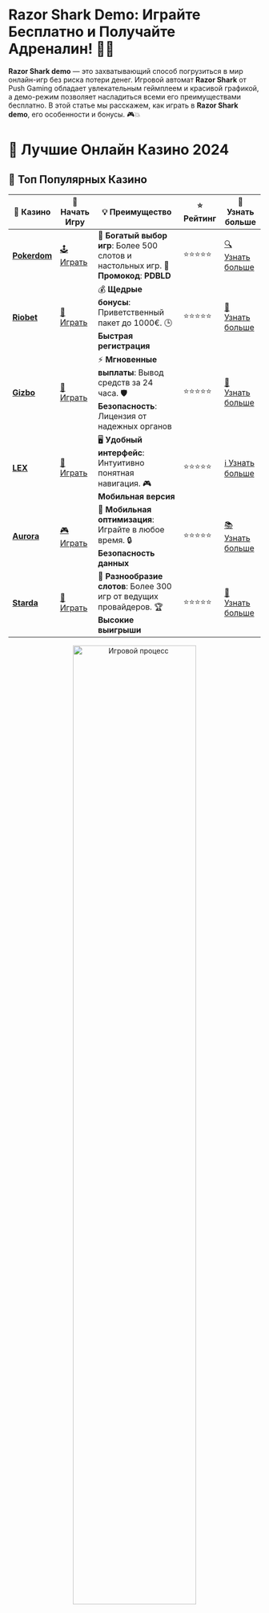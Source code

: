 # **Razor Shark Demo**: Играйте Бесплатно и Получайте Адреналин! 🎰🔥

**Razor Shark demo** — это захватывающий способ погрузиться в мир онлайн-игр без риска потери денег. Игровой автомат **Razor Shark** от Push Gaming обладает увлекательным геймплеем и красивой графикой, а демо-режим позволяет насладиться всеми его преимуществами бесплатно. В этой статье мы расскажем, как играть в **Razor Shark demo**, его особенности и бонусы. 🎮💥

# 🎰 Лучшие Онлайн Казино 2024

## 🌟 Топ Популярных Казино

| 🎲 **Казино** | 🔗 **Начать Игру** | 💡 **Преимущество** | ⭐ **Рейтинг** | 🔗 **Узнать больше** |
|--------------|---------------------|---------------------|----------------|----------------------|
| [**Pokerdom**](https://brandplay.link/4k77v2yx) | [🕹️ Играть](https://brandplay.link/4k77v2yx) | 🎉 **Богатый выбор игр**: Более 500 слотов и настольных игр. 🎁 **Промокод**: **PDBLD** | ⭐⭐⭐⭐⭐ | [🔍 Узнать больше](https://brandplay.link/4k77v2yx) |
| [**Riobet**](https://brandplay.link/7xBLTPyj) | [🎰 Играть](https://brandplay.link/7xBLTPyj) | 💰 **Щедрые бонусы**: Приветственный пакет до 1000€. 🕒 **Быстрая регистрация** | ⭐⭐⭐⭐⭐ | [📖 Узнать больше](https://brandplay.link/7xBLTPyj) |
| [**Gizbo**](https://brandplay.link/bprXw4YV) | [🎲 Играть](https://brandplay.link/bprXw4YV) | ⚡ **Мгновенные выплаты**: Вывод средств за 24 часа. 🛡️ **Безопасность**: Лицензия от надежных органов | ⭐⭐⭐⭐⭐ | [📝 Узнать больше](https://brandplay.link/bprXw4YV) |
| [**LEX**](https://brandplay.link/zW4hdDFV) | [🤑 Играть](https://brandplay.link/zW4hdDFV) | 🖥️ **Удобный интерфейс**: Интуитивно понятная навигация. 🎮 **Мобильная версия** | ⭐⭐⭐⭐⭐ | [ℹ️ Узнать больше](https://brandplay.link/zW4hdDFV) |
| [**Aurora**](https://10trafic-stat2.com/click/668546556bcc6313411604bd/6766/13032/subaccount) | [🎮 Играть](https://10trafic-stat2.com/click/668546556bcc6313411604bd/6766/13032/subaccount) | 📱 **Мобильная оптимизация**: Играйте в любое время. 🔒 **Безопасность данных** | ⭐⭐⭐⭐⭐ | [📚 Узнать больше](https://10trafic-stat2.com/click/668546556bcc6313411604bd/6766/13032/subaccount) |
| [**Starda**](https://brandplay.link/fB7xwRFL) | [🎯 Играть](https://brandplay.link/fB7xwRFL) | 🎰 **Разнообразие слотов**: Более 300 игр от ведущих провайдеров. 🏆 **Высокие выигрыши** | ⭐⭐⭐⭐⭐ | [🔎 Узнать больше](https://brandplay.link/fB7xwRFL) |

<div align="center">
    <img src="https://i.pinimg.com/originals/87/9e/b9/879eb9354dd0699582408b68f2e253b2.gif" alt="Игровой процесс" width="70%">
</div>

## 💎 Лучшие Бонусы и Акции

| 🎲 **Казино** | 🔗 **Начать Игру** | 💡 **Преимущество** | ⭐ **Рейтинг** | 🔗 **Узнать больше** |
|--------------|---------------------|---------------------|----------------|----------------------|
| [**Kometa**](https://brandplay.link/8ZymQJV8) | [🎰 Играть](https://brandplay.link/8ZymQJV8) | 🎁 **Эксклюзивные бонусы**: Регулярные акции и промо. 🔄 **Программы лояльности** | ⭐⭐⭐⭐☆ | [🔍 Узнать больше](https://brandplay.link/8ZymQJV8) |
| [**R7**](https://brandplay.link/bMd3Yjsw) | [🕹️ Играть](https://brandplay.link/bMd3Yjsw) | 🕒 **Круглосуточная поддержка**: Всегда на связи. 💸 **Высокие лимиты** | ⭐⭐⭐⭐☆ | [📖 Узнать больше](https://brandplay.link/bMd3Yjsw) |
| [**7K**](https://brandplay.link/BvQyFShp) | [🎲 Играть](https://brandplay.link/BvQyFShp) | 🌟 **Эксклюзивные бонусы**: Только для VIP игроков. 🎉 **Сезонные акции** | ⭐⭐⭐⭐☆ | [📝 Узнать больше](https://brandplay.link/BvQyFShp) |
| [**Kent**](https://brandplay.link/Fv2WP3js) | [🤑 Играть](https://brandplay.link/Fv2WP3js) | 📈 **Высокий RTP**: Более 98%. 💼 **Профессиональная поддержка** | ⭐⭐⭐⭐☆ | [ℹ️ Узнать больше](https://brandplay.link/Fv2WP3js) |
| [**1Xslots**](https://brandplay.link/hSB1khtr) | [🎮 Играть](https://brandplay.link/hSB1khtr) | 🎉 **Множество акций**: Еженедельные бонусы и турниры. 🛡️ **Безопасность** | ⭐⭐⭐⭐☆ | [📚 Узнать больше](https://brandplay.link/hSB1khtr) |
| [**Gama**](https://brandplay.link/j6NMKsDz) | [🎯 Играть](https://brandplay.link/j6NMKsDz) | 🔍 **Интуитивный интерфейс**: Легкость использования. 🏅 **Престижные турниры** | ⭐⭐⭐⭐☆ | [🔎 Узнать больше](https://brandplay.link/j6NMKsDz) |

<div align="center">
    <img src="https://i.pinimg.com/originals/87/9e/b9/879eb9354dd0699582408b68f2e253b2.gif" alt="Игровой процесс" width="70%">
</div>

## 🚀 Быстрые Выигрыши и Поддержка

| 🎲 **Казино** | 🔗 **Начать Игру** | 💡 **Преимущество** | ⭐ **Рейтинг** | 🔗 **Узнать больше** |
|--------------|---------------------|---------------------|----------------|----------------------|
| [**Onion**](https://brandplay.link/zBGRVpQ9) | [🎰 Играть](https://brandplay.link/zBGRVpQ9) | 🤑 **Низкие ставки**: Идеально для начинающих. 🔄 **Быстрые выводы** | ⭐⭐⭐⭐☆ | [🔍 Узнать больше](https://brandplay.link/zBGRVpQ9) |
| [**Чемпион**](https://temon-gter.cfd/go/lRq?p80412p304504pcc44t17455) | [🕹️ Играть](https://temon-gter.cfd/go/lRq?p80412p304504pcc44t17455) | 🏅 **Лояльная программа**: Награды за активность. 🎁 **Ежемесячные бонусы** | ⭐⭐⭐⭐☆ | [📖 Узнать больше](https://temon-gter.cfd/go/lRq?p80412p304504pcc44t17455) |
| [**Vavada**](https://vavadapartner.pro/?promo=ea5c9275-6854-4505-94fc-95ab18221945-linkb2) | [🎲 Играть](https://vavadapartner.pro/?promo=ea5c9275-6854-4505-94fc-95ab18221945-linkb2) | 🚀 **Быстрая регистрация**: Начните играть мгновенно. 🔐 **Безопасные транзакции** | ⭐⭐⭐⭐☆ | [📝 Узнать больше](https://vavadapartner.pro/?promo=ea5c9275-6854-4505-94fc-95ab18221945-linkb2) |
| [**Friends**](https://gofriends.kim/linkb2) | [🤑 Играть](https://gofriends.kim/linkb2) | 🤝 **Социальные игры**: Играйте с друзьями. 🌐 **Мультиплатформенность** | ⭐⭐⭐⭐☆ | [ℹ️ Узнать больше](https://gofriends.kim/linkb2) |
| [**1WIN**](https://brandplay.link/smXVpBbG) | [🎮 Играть](https://brandplay.link/smXVpBbG) | 🏆 **Спортивные ставки**: Широкий выбор видов спорта. 💵 **Высокие коэффициенты** | ⭐⭐⭐⭐☆ | [📚 Узнать больше](https://brandplay.link/smXVpBbG) |
| [**Drip**](https://drp-ircp01.com/c07e6a3db) | [🎯 Играть](https://drp-ircp01.com/c07e6a3db) | 🌐 **Инновационные игры**: Новейшие игровые технологии. 🛡️ **Высокая безопасность** | ⭐⭐⭐⭐☆ | [🔎 Узнать больше](https://drp-ircp01.com/c07e6a3db) |
| [**JoyCasino**](https://rpc30.call2me.pro/?/ru/registration?apkpop=0&partner=p24970p3291217pc98f) | [🎰 Играть](https://rpc30.call2me.pro/?/ru/registration?apkpop=0&partner=p24970p3291217pc98f) | 🎁 **Приятные бонусы**: Ежедневные акции и подарки. 🕹️ **Разнообразие игр** | ⭐⭐⭐⭐☆ | [🔍 Узнать больше](https://rpc30.call2me.pro/?/ru/registration?apkpop=0&partner=p24970p3291217pc98f) |

<div align="center">
    <img src="https://i.pinimg.com/originals/87/9e/b9/879eb9354dd0699582408b68f2e253b2.gif" alt="Игровой процесс" width="70%">
</div>
---

✨ **Выбирайте лучшее казино для себя и наслаждайтесь игрой! Удачи!** ✨
![Razor Shark Demo](https://i.pinimg.com/originals/a9/29/6e/a9296ea1cf6a7c20a985e593451f0323.png)

### Что Такое **Razor Shark Demo**? 🤔

**Razor Shark demo** — это бесплатная версия популярного слота **Razor Shark**, где игроки могут испытать игру без реальных финансовых вложений. В этой версии используются виртуальные деньги, но все функции и возможности автомата сохраняются. Это отличная возможность для новичков и опытных игроков ознакомиться с механикой игры, не рискуя своими средствами. 🛡️💸

### Преимущества **Razor Shark Demo** 🎁

1. **Никаких рисков** 🛑  
   В демо-версии вы играете на виртуальные деньги, поэтому не нужно беспокоиться о потерях. Играйте на своём удовольствии!

2. **Полный доступ к функционалу** 🔑  
   **Razor Shark demo** предлагает вам все функции оригинала — бонусные раунды, символы, фриспины и множители. Вы можете исследовать все возможности игры без ограничений.

3. **Идеально для новичков** 👶  
   Если вы новичок в мире онлайн-слотов, демо-режим поможет вам привыкнуть к игровому процессу. Вы сможете изучить правила игры и таблицу выплат без стресса.

4. **Развлечение и обучение** 📚  
   Демо-игра — это не только развлечение, но и возможность протестировать свои стратегии. Пробуйте различные подходы к ставкам и изучайте особенности слота.

### Как Играть в **Razor Shark Demo**? 🏁

Чтобы начать играть в **Razor Shark demo**, следуйте этим простым шагам:

1. **Выберите онлайн-казино** 🌐  
   Найдите казино, которое предлагает демо-версию **Razor Shark**. Множество онлайн-казино предлагают бесплатный доступ к слоту без обязательной регистрации.

2. **Запустите слот** 🎮  
   После того как вы выберете демо-режим, просто запустите игру. Игровой автомат загрузится, и вы сможете начать пробовать его возможности.

3. **Изучите правила** 📜  
   Ознакомьтесь с таблицей выплат, бонусными раундами и символами. Это поможет вам понять, как устроена игра и какие комбинации могут приносить вам выигрыши.

4. **Начните играть и развлекайтесь!** 🎉  
   Сделайте свою первую ставку (в демо-валюте) и погружайтесь в игру! **Razor Shark demo** предложит вам массу удовольствия и возможность получить фриспины и бонусы.

### Почему Стоит Играть в **Razor Shark Demo**? 🎰

1. **Пробуйте без финансовых рисков** 🛡️  
   В демо-режиме вы можете весело проводить время, не рискуя реальными деньгами. Это идеальный способ научиться управлять своей ставкой и освоить основные механики слота.

2. **Ознакомьтесь с бонусами и функциями** 🎁  
   **Razor Shark** — это не просто слот с красивой графикой, но и с множеством бонусных возможностей. Используйте демо-режим для того, чтобы понять, как активировать бонусы, фриспины и дополнительные раунды.

3. **Развлечение и азарт** 🔥  
   **Razor Shark** — это динамичная игра с увлекательными моментами. Демо-версия позволяет вам наслаждаться всеми бонусами и фишками слота без лишних затрат.

4. **Подготовка к игре на реальные деньги** 💰  
   После того как вы освоите демо-режим, вы можете перейти к игре на реальные деньги. Все знания, полученные в демо-режиме, помогут вам принимать обоснованные решения и повышать шансы на выигрыш.

### Где Найти **Razor Shark Demo**? 🌍

**Razor Shark demo** доступна в многих онлайн-казино, которые предлагают бесплатные версии слотов от Push Gaming. Вот несколько популярных платформ, где вы можете попробовать игру:

- **1xSlots** — онлайн-казино с большими возможностями для игры в демо-режиме.
- **Вулкан** — известная платформа, которая предлагает демо-версии различных слотов, включая **Razor Shark**.
- **Pin-Up Casino** — казино с большим выбором демо-игр и слотов.

Перед тем как выбрать казино, обязательно проверьте его лицензирование, чтобы убедиться в безопасности и надежности.

### Заключение: Играй в **Razor Shark Demo** и Наслаждайся Игрой Без Риска! 🎉💸

**Razor Shark demo** — это отличный способ познакомиться с этим захватывающим слотом без необходимости вкладывать реальные деньги. Игра в демо-режиме — это безопасно, увлекательно и помогает научиться всем аспектам игры, прежде чем начать играть на реальные деньги. 🎰💰

Не упустите шанс попробовать **Razor Shark demo** и откройте для себя все его бонусы, символы и возможности! 🏆🎮
